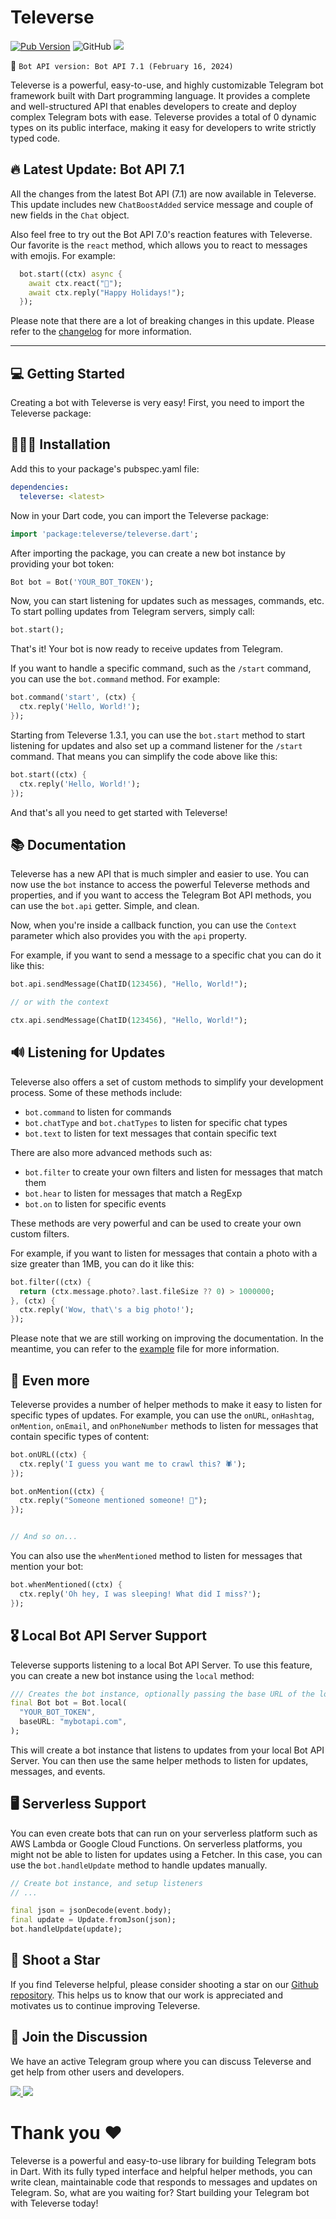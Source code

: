 # Televerse

[![Pub Version](https://img.shields.io/pub/v/televerse?color=blue&logo=blue)](https://pub.dev/packages/televerse)
![GitHub](https://img.shields.io/github/license/HeySreelal/televerse?color=green)
![](https://shields.io/badge/Latest-Bot%20API%207.1-blue)

🤖 `Bot API version: Bot API 7.1 (February 16, 2024)`

Televerse is a powerful, easy-to-use, and highly customizable Telegram bot framework built with Dart programming language. It provides a complete and well-structured API that enables developers to create and deploy complex Telegram bots with ease. Televerse provides a total of 0 dynamic types on its public interface, making it easy for developers to write strictly typed code.

## 🔥 Latest Update: Bot API 7.1


All the changes from the latest Bot API (7.1) are now available in Televerse. This update includes new `ChatBoostAdded` service message and couple of new fields in the `Chat` object.

Also feel free to try out the Bot API 7.0's reaction features with Televerse. Our favorite is the `react` method, which allows you to react to messages with emojis. For example:

```dart
  bot.start((ctx) async {
    await ctx.react("🎉");
    await ctx.reply("Happy Holidays!");
  });
```

Please note that there are a lot of breaking changes in this update. Please refer to the [changelog](./CHANGELOG.md) for more information.

<hr>

## 💻 Getting Started

Creating a bot with Televerse is very easy! First, you need to import the Televerse package:

## 👨🏻‍💻 Installation

Add this to your package's pubspec.yaml file:

```yaml
dependencies:
  televerse: <latest>
```

Now in your Dart code, you can import the Televerse package:

```dart
import 'package:televerse/televerse.dart';
```

After importing the package, you can create a new bot instance by providing your bot token:

```dart
Bot bot = Bot('YOUR_BOT_TOKEN');
```

Now, you can start listening for updates such as messages, commands, etc. To start polling updates from Telegram servers, simply call:

```dart
bot.start();
```

That's it! Your bot is now ready to receive updates from Telegram.

If you want to handle a specific command, such as the `/start` command, you can use the `bot.command` method. For example:

```dart
bot.command('start', (ctx) {
  ctx.reply('Hello, World!');
});
```

Starting from Televerse 1.3.1, you can use the `bot.start` method to start listening for updates and also set up a command listener for the `/start` command. That means you can simplify the code above like this:

```dart
bot.start((ctx) {
  ctx.reply('Hello, World!');
});
```

And that's all you need to get started with Televerse!

## 📚 Documentation

Televerse has a new API that is much simpler and easier to use. You can now use the `bot` instance to access the powerful Televerse methods and properties, and if you want to access the Telegram Bot API methods, you can use the `bot.api` getter. Simple, and clean.

Now, when you're inside a callback function, you can use the `Context` parameter which also provides you with the `api` property.

For example, if you want to send a message to a specific chat you can do it like this:

```dart
bot.api.sendMessage(ChatID(123456), "Hello, World!");

// or with the context

ctx.api.sendMessage(ChatID(123456), "Hello, World!");
```

## 🔊 Listening for Updates

Televerse also offers a set of custom methods to simplify your development process. Some of these methods include:

- `bot.command` to listen for commands
- `bot.chatType` and `bot.chatTypes` to listen for specific chat types
- `bot.text` to listen for text messages that contain specific text

There are also more advanced methods such as:

- `bot.filter` to create your own filters and listen for messages that match them
- `bot.hear` to listen for messages that match a RegExp
- `bot.on` to listen for specific events

These methods are very powerful and can be used to create your own custom filters.

For example, if you want to listen for messages that contain a photo with a size greater than 1MB, you can do it like this:

```dart
bot.filter((ctx) {
  return (ctx.message.photo?.last.fileSize ?? 0) > 1000000;
}, (ctx) {
  ctx.reply('Wow, that\'s a big photo!');
});
```

Please note that we are still working on improving the documentation. In the meantime, you can refer to the [example](./example/televerse_example.dart) file for more information.

## 🦄 Even more

Televerse provides a number of helper methods to make it easy to listen for specific types of updates. For example, you can use the `onURL`, `onHashtag`, `onMention`, `onEmail`, and `onPhoneNumber` methods to listen for messages that contain specific types of content:

```dart
bot.onURL((ctx) {
  ctx.reply('I guess you want me to crawl this? 🕷️');
});

bot.onMention((ctx) {
  ctx.reply("Someone mentioned someone! 🤭");
});


// And so on...
```

You can also use the `whenMentioned` method to listen for messages that mention your bot:

```dart
bot.whenMentioned((ctx) {
  ctx.reply('Oh hey, I was sleeping! What did I miss?');
});
```

## 🎖️ Local Bot API Server Support

Televerse supports listening to a local Bot API Server. To use this feature, you can create a new bot instance using the `local` method:

```dart
/// Creates the bot instance, optionally passing the base URL of the local Bot API Server.
final Bot bot = Bot.local(
  "YOUR_BOT_TOKEN",
  baseURL: "mybotapi.com",
);
```

This will create a bot instance that listens to updates from your local Bot API Server. You can then use the same helper methods to listen for updates, messages, and events.

## 🖥️ Serverless Support

You can even create bots that can run on your serverless platform such as AWS Lambda or Google Cloud Functions. On serverless platforms, you might not be able to listen for updates using a Fetcher. In this case, you can use the `bot.handleUpdate` method to handle updates manually.

```dart
// Create bot instance, and setup listeners
// ...

final json = jsonDecode(event.body);
final update = Update.fromJson(json);
bot.handleUpdate(update);
```

## 🌟 Shoot a Star

If you find Televerse helpful, please consider shooting a star on our [Github repository](https://github.com/HeySreelal/televerse). This helps us to know that our work is appreciated and motivates us to continue improving Televerse.

## 🤝 Join the Discussion

We have an active Telegram group where you can discuss Televerse and get help from other users and developers.

<a href="https://t.me/TeleverseDart">
  <img src="https://img.shields.io/badge/Telegram-2CA5E0?style=for-the-badge&logo=telegram&logoColor=white"/> 
</a> <a href="https://github.com/HeySreelal/televerse/">
  <img src="https://img.shields.io/badge/GitHub-100000?style=for-the-badge&logo=github&logoColor=white"/>
</a>

<br>

# Thank you ❤️

Televerse is a powerful and easy-to-use library for building Telegram bots in Dart. With its fully typed interface and helpful helper methods, you can write clean, maintainable code that responds to messages and updates on Telegram. So, what are you waiting for? Start building your Telegram bot with Televerse today!
